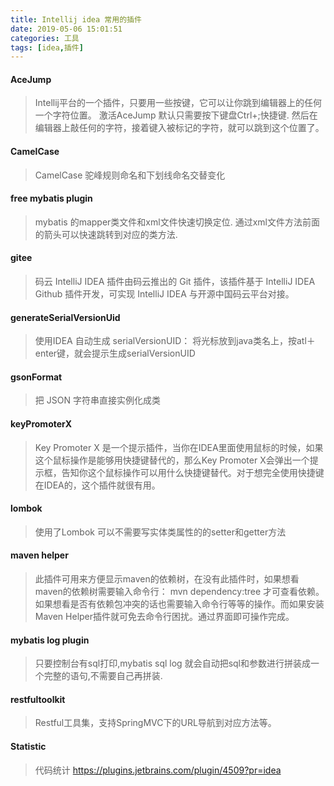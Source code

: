 ```yaml
---
title: Intellij idea 常用的插件
date: 2019-05-06 15:01:51
categories: 工具
tags: [idea,插件]
---
```


#### AceJump
> Intellij平台的一个插件，只要用一些按键，它可以让你跳到编辑器上的任何一个字符位置。
> 激活AceJump 默认只需要按下键盘Ctrl+;快捷键. 然后在编辑器上敲任何的字符，接着键入被标记的字符，就可以跳到这个位置了。

#### CamelCase
> CamelCase 驼峰规则命名和下划线命名交替变化

#### free mybatis plugin
> mybatis 的mapper类文件和xml文件快速切换定位. 通过xml文件方法前面的箭头可以快速跳转到对应的类方法.

#### gitee
> 码云 IntelliJ IDEA 插件由码云推出的 Git 插件，该插件基于 IntelliJ IDEA Github 插件开发，可实现 IntelliJ IDEA 与开源中国码云平台对接。

#### generateSerialVersionUid
> 使用IDEA 自动生成 serialVersionUID：
> 将光标放到java类名上，按atl＋enter键，就会提示生成serialVersionUID

#### gsonFormat
> 把 JSON 字符串直接实例化成类

#### keyPromoterX
> Key Promoter X 是一个提示插件，当你在IDEA里面使用鼠标的时候，如果这个鼠标操作是能够用快捷键替代的，那么Key Promoter X会弹出一个提示框，告知你这个鼠标操作可以用什么快捷键替代。对于想完全使用快捷键在IDEA的，这个插件就很有用。

#### lombok
> 使用了Lombok 可以不需要写实体类属性的的setter和getter方法

#### maven helper
> 此插件可用来方便显示maven的依赖树，在没有此插件时，如果想看maven的依赖树需要输入命令行： mvn dependency:tree  才可查看依赖。如果想看是否有依赖包冲突的话也需要输入命令行等等的操作。而如果安装Maven Helper插件就可免去命令行困扰。通过界面即可操作完成。

#### mybatis log plugin
> 只要控制台有sql打印,mybatis sql log 就会自动把sql和参数进行拼装成一个完整的语句,不需要自己再拼装.


#### restfultoolkit
> Restful工具集，支持SpringMVC下的URL导航到对应方法等。

#### Statistic 
> 代码统计 https://plugins.jetbrains.com/plugin/4509?pr=idea




